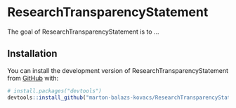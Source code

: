 
<!-- README.md is generated from README.Rmd. Please edit that file -->

# ResearchTransparencyStatement

<!-- badges: start -->
<!-- badges: end -->

The goal of ResearchTransparencyStatement is to …

## Installation

You can install the development version of ResearchTransparencyStatement
from [GitHub](https://github.com/) with:

``` r
# install.packages("devtools")
devtools::install_github("marton-balazs-kovacs/ResearchTransparencyStatement")
```
